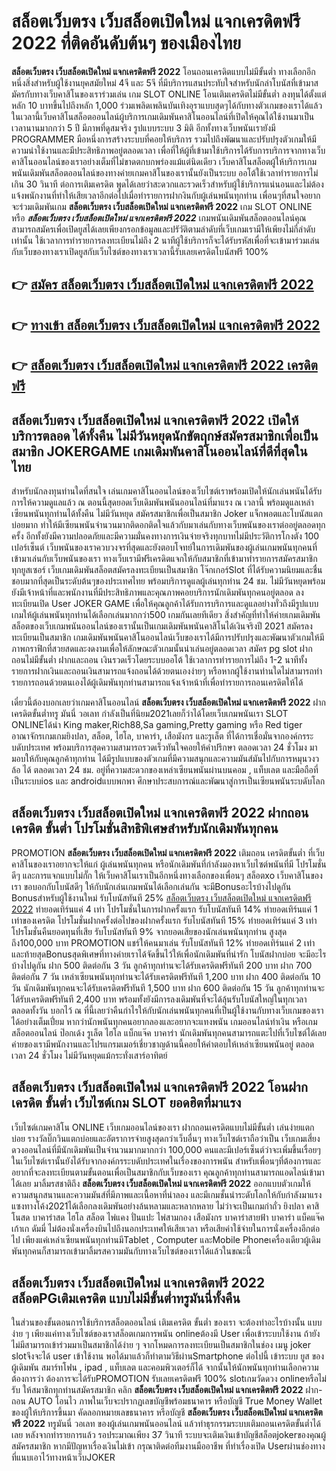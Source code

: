 # สล็อตเว็บตรง เว็บสล็อตเปิดใหม่ แจกเครดิตฟรี 2022  ที่ติดอันดับต้นๆ ของเมืองไทย

**สล็อตเว็บตรง เว็บสล็อตเปิดใหม่ แจกเครดิตฟรี 2022** โอนถอนเครดิตแบบไม่มีขั้นต่ำ  ทางเลือกอีกหนึ่งสิ่งสำหรับผู้ใช้งานยุคสมัยใหม่ 4จี และ 5จี ที่มีบริการแสนประทับใจสำหรับนักล่าโบนัสที่เข้ามาสมัครกับทางเว็บคาสิโนของเราร่วมเล่น เกม SLOT ONLINE โอนเติมเครดิตไม่มีขั้นต่ำ ลงทุนได้ตั้งแต่ หลัก 10 บาทขึ้นไปถึงหลัก 1,000 ร่วมเพลิดเพลินบันเทิงอุราแบบสุดๆได้กับทางตัวเกมของเราได้แล้วในเวลานี้เว็บคาสิโนสล็อตออนไลน์ผู้บริการเกมเดิมพันคาสิโนออนไลน์ที่เปิดให้คุณได้ใช้งานมาเป็นเวลานานมากกว่า 5 ปี มีภาพที่ดูสมจริง รูปแบบระบบ 3 มิติ
อีกทั้งทางเว็บพนันเรายังมี  PROGRAMMER มือหนึ่งการสร้างระบบที่คอยให้บริการ  รวมไปถึงพัฒนาและปรับปรุงตัวเกมให้มีความน่าใช้งานและมีประสิทธิภาพอยู่ตลอดเวลา เพื่อที่ให้ผู้ที่เข้ามาใช้บริการได้รับการบริการจากทางเว็บคาสิโนออนไลน์ของเราอย่างเต็มที่ไม่ขาดตกบกพร่องแม้แต่นิดเดียว เว็บคาสิโนสล็อตผู้ให้บริการเกมพนันเดิมพันสล็อตออนไลน์ของทางค่ายเกมคาสิโนของเรานั้นยังเป็นระบบ ออโต้ใช้เวลาทำรายการไม่เกิน 30 วินาที ต่อการเติมเครดิต พูดได้เลยว่าสะดวกและรวดเร็วสำหรับผู้ใช้บริการแน่นอนและไม่ต้องแจ้งพนักงานที่ทำให้เสียเวลาอีกต่อไปเมื่อทำรายการฝากงินกับผู้เล่นพนันทุกท่าน
เพื่อนๆที่สนใจอยากจะร่วมเดิมพันเกม **สล็อตเว็บตรง เว็บสล็อตเปิดใหม่ แจกเครดิตฟรี 2022** เกม SLOT ONLINE หรือ ***สล็อตเว็บตรง เว็บสล็อตเปิดใหม่ แจกเครดิตฟรี 2022*** เกมพนันเดิมพันสล็อตออนไลน์คุณสามารถสมัครเพื่อเปิดยูสได้เลยเพียงกรอกข้อมูลและปรัวัติตามลำดับที่เว็บเกมเรามีให้เพียงไม่กี่ลำดับเท่านั้น ใช้เวลาการทำรายการลงทะเบียนไม่ถึง 2 นาทีผู้ใช้บริการก็จะได้รับรหัสเพื่อที่จะเข้ามาร่วมเล่นกับเว็บของทางเราเปิดยูสกับเว็บไซต์ของทางเราเวลานี้รับเลยเครดิตโบนัสฟรี 100%

## 👉 [สมัคร สล็อตเว็บตรง เว็บสล็อตเปิดใหม่ แจกเครดิตฟรี 2022](https://archa888.com/)
## 👉 [ทางเข้า สล็อตเว็บตรง เว็บสล็อตเปิดใหม่ แจกเครดิตฟรี 2022](https://archa888.com/)
## 👉 [สล็อตเว็บตรง เว็บสล็อตเปิดใหม่ แจกเครดิตฟรี 2022 เครดิตฟรี](https://archa888.com/)

## สล็อตเว็บตรง เว็บสล็อตเปิดใหม่ แจกเครดิตฟรี 2022 เปิดให้บริการตลอด ได้ทั้งคืน ไม่มีวันหยุดนักขัตฤกษ์สมัครสมาชิกเพื่อเป็นสมาชิก JOKERGAME เกมเดิมพันคาสิโนออนไลน์ที่ดีที่สุดในไทย

สำหรับนักลงทุนท่านใดที่สนใจ เล่นเกมคาสิโนออนไลน์ของเว็บไซต์เราพร้อมเปิดให้นักเล่นพนันได้รับการให้ความดูแลแล้ว ณ ตอนนี้สุดยอดเว็บเดิมพันพนันออนไลน์ที่มาแรง ณ เวลานี้ พร้อมดูแลเหล่าเซียนพนันทุกท่านได้ทั้งคืน ไม่มีวันหยุด สมัครสมาชิกเพื่อเป็นสมาชิก Joker แจ็กพอตและโบนัสแตกบ่อยมาก ทำให้มีเซียนพนันจำนวนมากติดอกติดใจแล้วกับมาเล่นกับทางเว็บพนันของเราต่ออยู่ตลอดทุกครั้ง อีกทั้งยังมีความปลอดภัยและมีความมั่นคงทางการเงินจ่ายจริงทุกบาทไม่มีประวัติการโกงตัง 100 เปอร์เซ็นต์ เว็บพนันของเราควบวงจรที่สุดและยังตอบโจทย์ในการเดิมพันของผู้เล่นเกมพนันทุกคนที่เข้ามาเล่นกับเว็บพนันของเรา
ทางเว็บเรามีฟรีเครดิตแจกให้กับสมาชิกที่เข้ามาทำรายการสมัครสมาชิกทุกยูสเซอร์ เว็บเกมเดิมพันสล็อตสมัครลงทะเบียนเป็นสมาชิก โจ๊กเกอร์Slot ที่ได้รับความนิยมและชื่นชอบมากที่สุดเป็นระดับต้นๆของประเทศไทย พร้อมบริการดูแลผู้เล่นทุกท่าน 24 ชม. ไม่มีวันหยุดพร้อมยังมีเจ้าหน้าที่และพนักงานที่มีประสิทธิภาพและคุณภาพคอยบริการนักเดิมพันทุกคนอยู่ตลอด ลงทะเบียนเปิด User JOKER GAME เพื่อให้คุณลูกค้าได้รับการบริการและดูแลอย่างทั่วถึงมีรูปแบบเกมให้ผู้เล่นพนันทุกท่านได้เลือกเล่นมากกว่า500 เกมกันเลยทีเดียว
สิ่งสำคัญที่ทำให้ค่ายเกมเดิมพันสล็อตของเว็บเกมพนันออนไลน์ของเรานั้นเป็นเกมเดิมพันพนันคาสิโนได้เงินจริงปี 2021 สมัครลงทะเบียนเป็นสมาชิก  เกมเดิมพันพนันคาสิโนออนไลน์เว็บของเราได้มีการปรับปรุงและพัฒนาตัวเกมให้มีภาพกราฟิกที่สวยสดและงดงามเพื่อให้ลักษณะตัวเกมนั้นน่าเล่นอยู่ตลอดเวลา สมัคร pg slot ฝากถอนไม่มีขั้นต่ำ ฝากและถอน เงินรวดเร็วโดยระบบออโต้ ใช้เวลาการทำรายการไม่ถึง 1-2 นาทีทั้งรายการฝากเงินและถอนเงินสามารถแจ้งถอนได้ด้วยตนเองง่ายๆ หรือหากผู้ใช้งานท่านใดไม่สามารถทำรายการถอนด้วยตนเองได้ผู้เดิมพันทุกท่านสามารถแจ้งเจ้าหน้าที่เพื่อทำรายการถอนเครดิตให้ได้

เดี๋ยวนี้ต้องบอกเลยว่าเกมคาสิโนออนไลน์ **สล็อตเว็บตรง เว็บสล็อตเปิดใหม่ แจกเครดิตฟรี 2022** ฝากเครดิตขั้นต่ำทรู มันนี่ วอเลท กำลังเป็นที่นิยม2021เลยก็ว่าได้โดยเว็บเกมพนันเรา SLOT ONLINEได้นำ  King maker,Rich88,Sa gaming,Pretty gaming  หรือ Red tiger อาณาจักรเกมเกมยิงปลา, สล็อต, ไฮโล, บาคาร่า, เสือมังกร และรูเล็ต ที่ได้การเชื่อมั่นจากองค์กรระบดับประเทศ พร้อมบริการสุดความสามารถรวดเร็วทันใจคอยให้คำปรึกษา ตลอดเวลา 24 ชั่วโมง มามอบให้กับคุณลูกค้าทุกท่าน ได้มีรูปแบบของตัวเกมที่มีความสนุกและความมันส์มันไปกับการหมุนวงวล้อ ได้ ตลอดเวลา 24 ชม. อยู่ที่ความสะดวกของเหล่าเซียนพนันผ่านบนคอม , แท็บเลต และมือถือที่เป็นระบบios และ androidแบบพกพา ศึกษาประสบการณ์และพัฒนาสู่การเป็นเซียนพนันระบดับโลก

## สล็อตเว็บตรง เว็บสล็อตเปิดใหม่ แจกเครดิตฟรี 2022 ฝากถอนเครดิต ขั้นต่ำ โปรโมชั่นสิทธิพิเศษสำหรับนักเดิมพันทุกคน

 PROMOTION  **สล็อตเว็บตรง เว็บสล็อตเปิดใหม่ แจกเครดิตฟรี 2022** เติมถอน เครดิตขั้นต่ำ ที่เว็บคาสิโนของเราอยากจะให้แก่  ผู้เล่นพนันทุกคน หรือนักเดิมพันที่กำลังมองหาเว็บไซต์พนันที่มี โปรโมชั่นดีๆ และการแจกแบบไม่กั๊ก ให้เว็บคาสิโนเราเป็นอีกหนึ่งทางเลือกของเพื่อนๆ สล็อตxo เว็บคาสิโนของเรา ขอบอกกับโบนัสดีๆ ให้กับนักเล่นเกมพนันได้เลือกเล่นกัน จะมีBonusอะไรบ้างไปดูกัน
Bonusสำหรับผู้ใช้งานใหม่ รับโบนัสทันที 25% [สล็อตเว็บตรง เว็บสล็อตเปิดใหม่ แจกเครดิตฟรี 2022](https://archa888.com/) ทำยอดเทิร์นแค่ 4 เท่า
โปรโมชั่นในการฝากครั้งแรก รับโบนัสทันที 14% ทำยอดเทิร์นแค่ 1 เท่าของเครดิต
โปรโมชั่นฝากครั้งต่อไปของฝากครั้งแรก รับโบนัสทันที 15% ทำยอดเทิร์นแค่ 3 เท่า
โปรโมชั่นคืนยอดทุนที่เสีย รับโบนัสทันที 9% จากยอดเสียของนักเล่นพนันทุกท่าน สูงสุดถึง100,000 บาท
 PROMOTION แชร์ให้คนมาเล่น รับโบนัสทันที 12% ทำยอดเทิร์นแค่ 2 เท่า
และท้ายสุดBonusสุดพิเศษที่ทางค่ายเราได้จัดขึ้นไว้ให้เพื่อนักเดิมพันที่น่ารัก โบนัสฝากบ่อย จะมีอะไรบ้างไปดูกัน
ฝาก 500 ติดต่อกัน 3 วัน ลูกค้าทุกท่านจะได้รับเครดิตฟรีทันที 200 บาท
ฝาก 700 ติดต่อกัน 7 วัน เหล่าเซียนพนันทุกท่านจะได้รับเครดิตฟรีทันที 1,200 บาท
ฝาก 400 ติดต่อกัน 10 วัน นักเดิมพันทุกคนจะได้รับเครดิตฟรีทันที 1,500 บาท
ฝาก 600 ติดต่อกัน 15 วัน ลูกค้าทุกท่านจะได้รับเครดิตฟรีทันที 2,400 บาท
พร้อมทั้งยังมีการลงเดิมพันที่จะได้ลุ้นรับโบนัสใหญ่ในทุกเวลา ตลอดทั้งวัน บอกไว้ ณ ที่นี้เลยว่าคืนกำไรให้กับนักเล่นพนันทุกคนที่เป็นผู้ใช้งานกับทางเว็บเกมของเราได้อย่างเต็มเปี่ยม หากว่านักพนันทุกคนอยากลองและอยากจะแทงพนัน เกมออนไลน์ทำเงิน หรือเกมสล็อตออนไลน์ ป๊อกเด้ง รูเล็ต ไฮโล แบ็กแจ๊ค บาคาร่า นักเดิมพันทุกคนสามารถแตะไปที่เว็บไซต์ได้เลย ค่ายของเรามีพนักงานและโปรแกรมเมอร์เชี่ยวชาญด้านนี้คอยให้คำตอบให้เหล่าเซียนพนันอยู่ ตลอดเวลา 24 ชั่วโมง ไม่มีวันหยุดแม้กระทั่งเสาร์อาทิตย์

## สล็อตเว็บตรง เว็บสล็อตเปิดใหม่ แจกเครดิตฟรี 2022 โอนฝากเครดิต ขั้นต่ำ  เว็บไซต์เกม SLOT ยอดฮิตที่มาแรง

เว็บไซต์เกมคาสิโน ONLINE เว็บเกมออนไลน์ของเรา ฝากถอนเครดิตแบบไม่มีขั้นต่ำ เล่นง่ายแตกบ่อย รางวัลบิ๊กวินแตกบ่อยและอัตราการจ่ายสูงสุดกว่าเว็บอื่นๆ ทางเว็บไซต์เราถือว่าเป็น เว็บเกมเสี่ยงดวงออนไลน์ที่มีนักเดิมพันเป็นจำนวนมากมากกว่า 100,000 คนและมีเปอร์เซ็นต์ว่าจะเพิ่มขึ้นเรื่อยๆ ในเว็บไซต์เรานั้นยังได้รับจากองค์กรระบดับประเทศในเรื่องของการพนัน สำหรับเพื่อนๆที่ต้องการและอยากที่จะลงทะเบียนตามขั้นตอนเพื่อเป็นสมาชิกกับเว็บของเรา คุณลูกค้าทุกท่านสามารถแอดไลน์เข้ามาได้เลย
	มาลิ้มรสชาติถึง **สล็อตเว็บตรง เว็บสล็อตเปิดใหม่ แจกเครดิตฟรี 2022** ออกแบบตัวเกมให้ความสนุกสนานและความมันส์ที่มีภาพและเนื้อหาที่น่าลอง และมีเกมชั้นนำระดับโลกให้กับกำลังมาแรงแซงทางโค้ง2021ได้เลือกลงเดิมพันอย่างล้นหลามและหลากหลาย  ไม่ว่าจะเป็นเกมกำถั่ว  ยิงปลา คาสิโนสด บาคาร่าสด ไฮโล สล็อต ไพ่แคง ปั่นแปะ ไพ่สามกอง เสือมังกร บาคาร่าสายฟ้า บาคาร่า แบ็คแจ๊ค เก้าเก ดัมมี่ ไม่ต้องนั่งเครื่องบินไปถึงนอกประเทศให้เสียเวลา หรือเสียค่าใช้จ่ายในการนั่งเครื่องอีกต่อไป เพียงแค่เหล่าเซียนพนันทุกท่านมีTablet , Computer และMobile Phoneเครื่องเดียวผู้เดิมพันทุกคนก็สามารถเข้ามาลิ้มรสความมันกับทางเว็บไซต์ของเราได้แล้วในขณะนี้

## สล็อตเว็บตรง เว็บสล็อตเปิดใหม่ แจกเครดิตฟรี 2022 สล็อตPGเติมเครดิต แบบไม่มีขั้นต่ำทรูมันนี่ทั้งคืน

ในส่วนของขั้นตอนการใช้บริการสล็อตออนไลน์ เติมเครดิต ขั้นต่ำ ของเรา จะต้องทำอะไรบ้างนั้น แบบง่าย ๆ เพียงแค่ทางเว็บไซต์ของเราสล็อตเกมการพนัน onlineต้องมี User เพื่อเข้าระบบใช้งาน ถ้ายังไม่มีสามารถเข้าร่วมมาเป็นสมาชิกได้ง่าย ๆ จากโหมดการลงทะเบียนเป็นสมาชิกในช่อง เมนู joker slotจึงจะได้ user เข้าใช้งาน พอได้มาแล้วก็ทำตามวิธีผ่านSmartphone ต่อไปนี้
เข้าระบบ ยูส  ของผู้เดิมพัน สมาร์ทโฟน , ipad , แท็บเลต และคอมพิวเตอร์ก็ได้
จากนั้นให้นักพนันทุกท่านเลือกความต้องการว่า ต้องการจะได้รับPROMOTION รับเลยเครดิตฟรี 100% slotเกมวัดดวง onlineหรือไม่รับ
ให้สมาชิกทุกท่านสมัครสมาชิก คลิก **สล็อตเว็บตรง เว็บสล็อตเปิดใหม่ แจกเครดิตฟรี 2022** ฝาก-ถอน AUTO โอนไว ภาพในเว็บจะปรากฏเลขบัญชีพร้อมธนาคาร หรือบัญชี True Money Wallet ของผู้ให้บริการขึ้นมา
คัดลอกหมายเลขธนาคาร หรือบัญชี **สล็อตเว็บตรง เว็บสล็อตเปิดใหม่ แจกเครดิตฟรี 2022** ทรูมันนี่ วอเลท ของผู้เล่นเกมพนันออนไลน์ แล้วทำธุรกรรมระบบเติมถอนเครดิตขั้นต่ำได้เลย
หลังจากทำรายการแล้ว รอประมาณเพียง 37 วินาที ระบบจะเติมเงินเข้าบัญชีสล็อตjokerของคุณผู้สมัครสมาชิก
หากมีปัญหาเรื่องเงินไม่เข้า กรุณาติดต่อทีมงานมืออาชีพ ที่ทำเรื่องเปิด Userผ่านช่องทางที่แนบเอาไว้ทางหน้าเว็บJOKER


